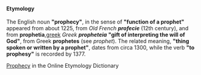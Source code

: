         

#### Etymology

 The English noun **"prophecy"**, in the sense of **"function of a prophet"** appeared from about 1225, from *Old French* ***profecie*** (12th century), and from **prophetia**,[greek](/wiki/greek) *Greek* ***propheteia*** **"gift of interpreting the will of God"**, from Greek **prophetes** (see *prophet*). The related meaning, **"thing spoken or written by a prophet"**, dates from circa 1300, while the verb **"to prophesy"** is recorded by 1377.

[Prophecy](http://www.etymonline.com/index.php?term=prophecy) in the Online Etymology Dictionary
